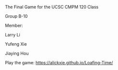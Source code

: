 The Final Game for the UCSC CMPM 120 Class

Group B-10

Member: 

Larry Li 

Yufeng Xie 

Jiaying Hou 

Play the game: https://alickxie.github.io/Loafing-Time/
